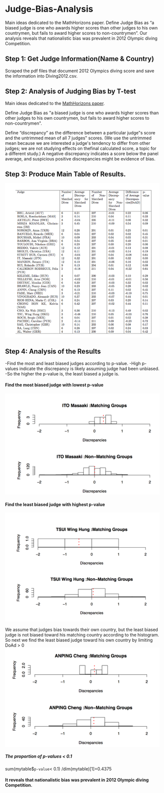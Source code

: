 # Judge-Bias-Analysis
Main ideas dedicated to the MathHorizons paper. Define Judge Bias as “a biased judge is one who awards higher scores than other judges to his own countrymen, but fails to award higher scores to non-countrymen”.
Our analysis reveals that nationalistic bias was prevalent in 2012 Olympic diving Competition.

## Step 1: Get Judge Information(Name & Country)

Scraped the pdf files that document 2012 Olympics diving score and save the information into Diving2012.csv.


## Step 2: Analysis of Judging Bias by T-test

Main ideas dedicated to the [MathHorizons paper](http://www.stat.yale.edu/~jay/EmersonMaterials/MathHorizons.pdf).

Define Judge Bias as "a biased judge is one who awards higher scores than other judges to his own countrymen, but fails to award higher scores to non-countrymen".

Define “discrepancy” as the difference between a particular judge‟s score and the untrimmed mean of all 7 judges‟ scores. (We use the untrimmed mean because we are interested a judge's tendency to differ from other judges; we are not studying effects on thefinal calculated score, a topic for a different study.) A negative discrepancy indicates a score
below the panel average, and suspicious positive discrepancies might be evidence of bias.

## Step 3: Produce Main Table of Results. 

![alt tag](https://github.com/supremumk/Judge-Bias-Analysis/blob/master/discre_table.png)

## Step 4: Analysis of the Results

 -Find the most and least biased judges according to p-value.
 -High p-values indicate the discrepancy is likely assuming judge had been unbiased.
 -So the higher the p-value is, the least biased a judge is.


#### Find the most biased judge with lowest p-value
 ![alt tag](https://github.com/supremumk/Judge-Bias-Analysis/blob/master/most_bias_judge.png)


#### Find the least biased judge with highest p-value
 ![alt tag](https://github.com/supremumk/Judge-Bias-Analysis/blob/master/least_bias_judge.png)


 We assume that judges bias towards their own country, but the least biased judge is not biased toward his matching 
 country according to the histogram.
 So next we find the least biased judge toward his own country by limiting DoAd > 0
  ![alt tag](https://github.com/supremumk/Judge-Bias-Analysis/blob/master/least_bias_real.png)

##### The proportion of p-values < 0.1
sum(mytable$`p-value`< 0.1) /dim(mytable)[1]=0.4375

#### It reveals that nationalistic bias was prevalent in 2012 Olympic diving Competition.



